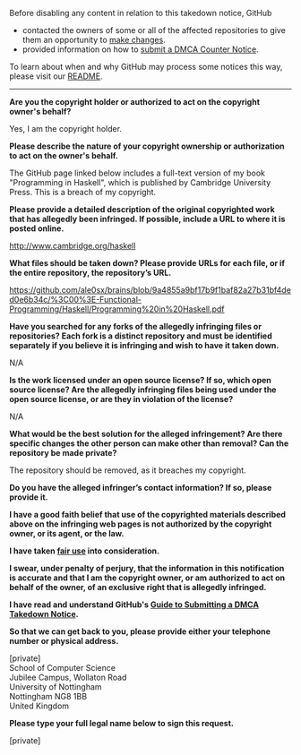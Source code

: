 Before disabling any content in relation to this takedown notice, GitHub
- contacted the owners of some or all of the affected repositories to give them an opportunity to [make changes](https://docs.github.com/en/github/site-policy/dmca-takedown-policy#a-how-does-this-actually-work).
- provided information on how to [submit a DMCA Counter Notice](https://docs.github.com/en/articles/guide-to-submitting-a-dmca-counter-notice).

To learn about when and why GitHub may process some notices this way, please visit our [README](https://github.com/github/dmca/blob/master/README.md).

---

**Are you the copyright holder or authorized to act on the copyright owner's behalf?**

Yes, I am the copyright holder.

**Please describe the nature of your copyright ownership or authorization to act on the owner's behalf.**

The GitHub page linked below includes a full-text version of my book "Programming in Haskell", which is published by Cambridge University Press.
This is a breach of my copyright.

**Please provide a detailed description of the original copyrighted work that has allegedly been infringed. If possible, include a URL to where it is posted online.**

http://www.cambridge.org/haskell

**What files should be taken down? Please provide URLs for each file, or if the entire repository, the repository’s URL.**

https://github.com/ale0sx/brains/blob/9a4855a9bf17b9f1baf82a27b31bf4ded0e6b34c/%3C00%3E-Functional-Programming/Haskell/Programming%20in%20Haskell.pdf

**Have you searched for any forks of the allegedly infringing files or repositories? Each fork is a distinct repository and must be identified separately if you believe it is infringing and wish to have it taken down.**

N/A

**Is the work licensed under an open source license? If so, which open source license? Are the allegedly infringing files being used under the open source license, or are they in violation of the license?**

N/A

**What would be the best solution for the alleged infringement? Are there specific changes the other person can make other than removal? Can the repository be made private?**

The repository should be removed, as it breaches my copyright.

**Do you have the alleged infringer’s contact information? If so, please provide it.**

**I have a good faith belief that use of the copyrighted materials described above on the infringing web pages is not authorized by the copyright owner, or its agent, or the law.**

**I have taken <a href="https://www.lumendatabase.org/topics/22">fair use</a> into consideration.**

**I swear, under penalty of perjury, that the information in this notification is accurate and that I am the copyright owner, or am authorized to act on behalf of the owner, of an exclusive right that is allegedly infringed.**

**I have read and understand GitHub's <a href="https://docs.github.com/articles/guide-to-submitting-a-dmca-takedown-notice/">Guide to Submitting a DMCA Takedown Notice</a>.**

**So that we can get back to you, please provide either your telephone number or physical address.**

[private]  
School of Computer Science  
Jubilee Campus, Wollaton Road  
University of Nottingham  
Nottingham NG8 1BB  
United Kingdom

**Please type your full legal name below to sign this request.**

[private]
